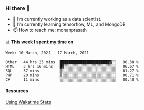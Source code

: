 ### Hi there 👋

- 🔭 I’m currently working as a data scientist.
- 🌱 I’m currently learning tensorflow, ML, and MongoDB
- 📫 How to reach me: mohanprasath

📊 **This week I spent my time on**
<!--START_SECTION:waka-->
```text
Week: 10 March, 2021 - 17 March, 2021

Other   44 hrs 23 mins  ██████████████████████▓░░   90.38 % 
HTML    3 hrs 16 mins   █▓░░░░░░░░░░░░░░░░░░░░░░░   06.67 % 
SQL     37 mins         ▒░░░░░░░░░░░░░░░░░░░░░░░░   01.27 % 
PHP     20 mins         ▒░░░░░░░░░░░░░░░░░░░░░░░░   00.71 % 
C#      11 mins         ░░░░░░░░░░░░░░░░░░░░░░░░░   00.40 % 
```
<!--END_SECTION:waka-->

#### Resources
[Using Wakatime Stats](https://github.com/marketplace/actions/waka-readme)
